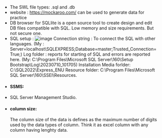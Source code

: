 * The SWL file types: .sql and .db
* website : https://mockaroo.com/ can be used to generate data for practice
* DB browser for SQLlite is a open source tool to create design and edit DB files compatible with SQL. Low memory and size requirements. But not secure one.
* SQL setup : 
  ![image](https://github.com/adarshraj99/MySQL/assets/122180050/122f0a45-b8fa-4eea-bb74-2b057da72291)
Connection string : To connect the SQL with other languages. (My : Server=localhost\SQLEXPRESS;Database=master;Trusted_Connection=True;)
Log folder : reports for starting of SQL and errors are reported here. (My: C:\Program Files\Microsoft SQL Server\160\Setup Bootstrap\Log\20230710_101705)
Installation Media forlder: C:\SQL2022\Express_ENU
Resource folder: C:\Program Files\Microsoft SQL Server\160\SSEI\Resources.
* #### SSMS:
* SQL Server Management Studio. 
* #### column size:
  The column size of the data is defines as the maximum number of digits used by the data types of column. Think it as excel column with any column having lenghty data. 
